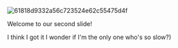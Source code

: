 ![61818d9332a56c723524e62c55475d4f](https://user-images.githubusercontent.com/88351714/129737310-16dee304-4af3-403f-a3d5-bb72cbeefdce.jpg)

Welcome to our second slide!

I think I got it
I wonder if I'm the only one who's so slow?)
